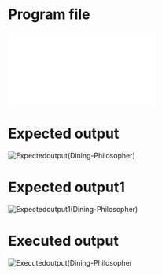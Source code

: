 # Program file
![Dining-Philosopher](Dining-Philosopher.py)

# Expected output
![Expectedoutput(Dining-Philosopher)](Expectedoutput(Dining-Philosopher).jpg)

# Expected output1
![Expectedoutput1(Dining-Philosopher)](Expectedoutput1(Dining-Philosopher).jpg)

# Executed output
![Executedoutput(Dining-Philosopher](Executedoutput(Dining-Philosopher).jpg)
